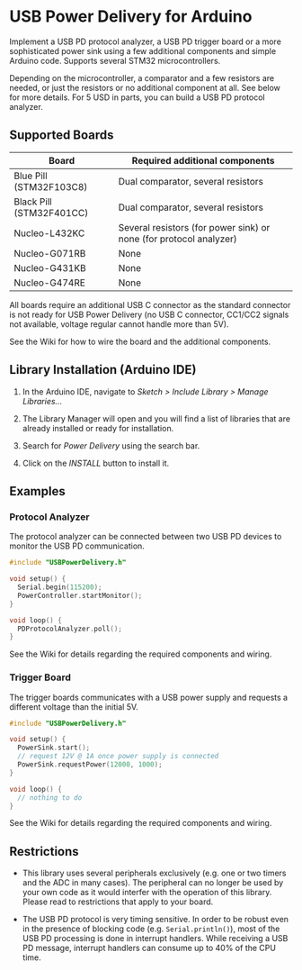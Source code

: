 # USB Power Delivery for Arduino

Implement a USB PD protocol analyzer, a USB PD trigger board or a more sophisticated power sink using a few additional components and simple Arduino code. Supports several STM32 microcontrollers.

Depending on the microcontroller, a comparator and a few resistors are needed, or just the resistors or no additional component at all. See below for more details. For 5 USD in parts, you can build a USB PD protocol analyzer.



## Supported Boards

| Board | Required additional components |
| - | - |
| Blue Pill (STM32F103C8) | Dual comparator, several resistors |
| Black Pill (STM32F401CC) | Dual comparator, several resistors |
| Nucleo-L432KC | Several resistors (for power sink) or none (for protocol analyzer) |
| Nucleo-G071RB | None |
| Nucleo-G431KB | None |
| Nucleo-G474RE | None |

All boards require an additional USB C connector as the standard connector is not ready for USB Power Delivery (no USB C connector, CC1/CC2 signals not available, voltage regular cannot handle more than 5V).

See the Wiki for how to wire the board and the additional components.


## Library Installation (Arduino IDE)

1. In the Arduino IDE, navigate to *Sketch > Include Library > Manage Libraries...*

2. The Library Manager will open and you will find a list of libraries that are already installed or ready for installation.

3. Search for *Power Delivery* using the search bar.

4. Click on the *INSTALL* button to install it.



## Examples

### Protocol Analyzer

The protocol analyzer can be connected between two USB PD devices to monitor the USB PD communication.

```c++
#include "USBPowerDelivery.h"

void setup() {
  Serial.begin(115200);
  PowerController.startMonitor();
}

void loop() {
  PDProtocolAnalyzer.poll();
}
```

See the Wiki for details regarding the required components and wiring.



### Trigger Board

The trigger boards communicates with a USB power supply and requests a different voltage than the initial 5V.

```c++
#include "USBPowerDelivery.h"

void setup() {
  PowerSink.start();
  // request 12V @ 1A once power supply is connected
  PowerSink.requestPower(12000, 1000);
}

void loop() {
  // nothing to do
}
```

See the Wiki for details regarding the required components and wiring.


## Restrictions

- This library uses several peripherals exclusively (e.g. one or two timers and the ADC in many cases). The peripheral can no longer be used by your own code as it would interfer with the operation of this library. Please read to restrictions that apply to your board.

- The USB PD protocol is very timing sensitive. In order to be robust even in the presence of blocking code (e.g. `Serial.println()`), most of the USB PD processing is done in interrupt handlers. While receiving a USB PD message, interrupt handlers can consume up to 40% of the CPU time.

